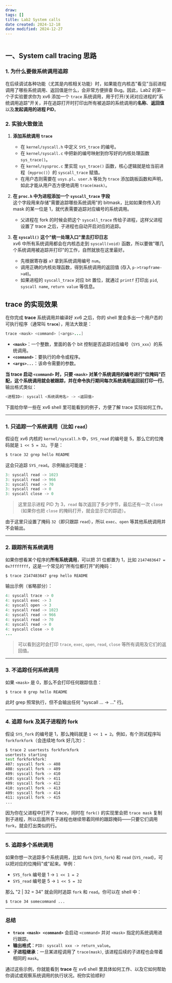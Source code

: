 ```yaml
---
draw:
tags: []
title: Lab2 System calls
date created: 2024-12-18
date modified: 2024-12-27
---
```


```Java
```

## 一、System call tracing 思路

### 1. 为什么要做系统调用追踪

在后续调试各种功能（尤其是内核相关功能）时，如果能在内核态"看见"当前进程调用了哪些系统调用、返回值是什么，会非常方便排查 Bug。因此，Lab2 的第一个子实验要求你为 xv6 添加一个 `trace` 系统调用，用于打开/关闭对应进程的"系统调用追踪"开关，并在追踪打开时打印出所有被追踪的系统调用的**名称**、**返回值**以及**发起调用的进程 PID**。

### 2. 实验大致做法

1. **添加系统调用 `trace`**
    
    - 在 `kernel/syscall.h` 中定义 `SYS_trace` 的编号。
    - 在 `kernel/syscall.c` 中把新的编号映射到你写好的内核处理函数 `sys_trace()`。
    - 在 `kernel/sysproc.c` 里实现 `sys_trace()` 函数，核心逻辑就是给当前进程（`myproc()`）的 `syscall_trace` 赋值。
    - 在用户态则需要在 `usys.pl`、`user.h` 等处为 `trace` 添加跳板函数和声明，如此才能从用户态方便地调用 `trace(mask)`。
2. **在 `proc.h` 中为进程添加一个 `syscall_trace` 字段**  
    这个字段用来存储"需要追踪哪些系统调用"的 bitmask，比如如果你传入的 mask 的某一位是 1，就代表需要追踪对应编号的系统调用。
    
    - 父进程在 fork 的时候会把这个 `syscall_trace` 传给子进程，这样父进程设置了 trace 之后，子进程也自动开启对应的追踪。
3. **在 `syscall()` 这个"统一处理入口"里去打印日志**  
    xv6 中所有系统调用都会在内核态走到 `syscall(void)` 函数，所以要做"哪几个系统调用被追踪并打印"的工作，自然就放在这里最好。
    
    - 先根据寄存器 `a7` 拿到系统调用编号 `num`。
    - 调用正确的内核处理函数，得到系统调用的返回值 (存入 `p->trapframe->a0`)。
    - 如果进程的 `syscall_trace` 对应 bit 置位，就通过 `printf` 打印出 `pid`, `syscall name`, `return value` 等信息。

## trace 的实现效果

在你完成 **trace** 系统调用并编译好 xv6 之后，你的 shell 里会多出一个用户态的可执行程序（通常叫 **`trace`**），用法大致是：

```Java
trace <mask> <command> [<args>...]
```

- **`<mask>`**：一个整数，里面的各个 bit 控制是否追踪对应编号（`SYS_xxx`）的系统调用。
- **`<command>`**：要执行的命令或程序。
- **`<args>...`**：该命令需要的参数。

**当 trace 启动 `<command>` 时，只要 `<mask>` 对某个系统调用的编号进行"位掩码"匹配，这个系统调用就会被跟踪，并在命令执行期间每次系统调用返回前打印一行**。输出格式类似：

```Java
<进程ID>: syscall <系统调用名> -> <返回值>
```

下面给你举一些在 xv6 shell 里可能看到的例子，方便了解 trace 实际如何工作。

---

### 1. 只追踪一个系统调用（比如 `read`）

假设在 xv6 内核的 `kernel/syscall.h` 中，`SYS_read` 的编号是 5，那么它的位掩码就是 `1 << 5 = 32`。于是：

```sh
$ trace 32 grep hello README
```

这会只追踪 `SYS_read`。示例输出可能是：

```Java
3: syscall read -> 1023
3: syscall read -> 966
3: syscall read -> 70
3: syscall read -> 0
3: syscall close -> 0
```

> 这里显示进程 PID 为 3，`read` 每次返回了多少字节，最后还有一次 `close`（如果你也把 `close` 的掩码打开，就会显示它的踪迹）。

由于这里只设置了掩码 `32`（即只跟踪 `read`），所以 `exec`、`open` 等其他系统调用并不会输出。

---

### 2. 跟踪所有系统调用

如果你想看某个程序的**所有系统调用**，可以把 31 位都置为 1，比如 `2147483647 = 0x7fffffff`，这是一个常见的"所有位都打开"的掩码：

```sh
$ trace 2147483647 grep hello README
```

输出示例（省略部分）：

```Java
4: syscall trace -> 0
4: syscall exec -> 3
4: syscall open -> 3
4: syscall read -> 1023
4: syscall read -> 966
4: syscall read -> 70
4: syscall read -> 0
4: syscall close -> 0
...
```

> 可以看到这时会打印 `trace`, `exec`, `open`, `read`, `close` 等所有调用及它们的返回值。

---

### 3. 不追踪任何系统调用

如果 `<mask>` 是 0，那么不会打印任何跟踪信息：

```sh
$ trace 0 grep hello README
```

此时 grep 照常执行，但不会输出任何 "syscall … -> …" 行。

---

### 4. 追踪 fork 及其子进程的 fork

假设 `SYS_fork` 的编号是 1，那么掩码就是 `1 << 1 = 2`。例如，有个测试程序叫 `forkforkfork`（会连续地 fork 好几次）：

```sh
$ trace 2 usertests forkforkfork
usertests starting
test forkforkfork: 
407: syscall fork -> 408
408: syscall fork -> 409
409: syscall fork -> 410
410: syscall fork -> 411
409: syscall fork -> 412
410: syscall fork -> 413
409: syscall fork -> 414
411: syscall fork -> 415
...
```

因为你在父进程中打开了 trace，同时在 `fork()` 的实现里会把 `trace mask` 复制到子进程，所以后面所有子进程也继续带着同样的跟踪掩码——只要它们调用 `fork`，就会打出类似的行。

---

### 5. 追踪多个系统调用

如果你想一次追踪多个系统调用，比如 `fork` (`SYS_fork`) 和 `read` (`SYS_read`)，可以把对应的位掩码"或"起来。举例：

- `SYS_fork` 编号是 1 → `1 << 1 = 2`
- `SYS_read` 编号是 5 → `1 << 5 = 32`

那么 "2 | 32 = 34" 就会同时追踪 `fork` 和 `read`。你可以在 shell 中：

```sh
$ trace 34 somecommand ...
```

---

### 总结

- **`trace <mask> <command>`** 会启动 `<command>` 并对 `<mask>` 指定的系统调用进行跟踪。
- **输出格式**：`PID: syscall xxx -> return_value`。
- **子进程继承**：一旦某进程调用了 `trace(mask)`, 该进程后续的子进程也会带着相同的 `mask`。

通过这些示例，你就能看到 **trace** 在 xv6 shell 里具体如何工作、以及它如何帮助你调试或观察系统调用的执行状况。祝你实验顺利!
